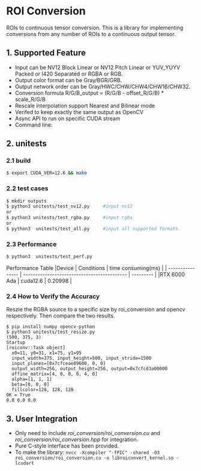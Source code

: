 # ROI Conversion
ROIs to continuous tensor conversion. This is a library for implementing conversions from any number of ROIs to a continuous output tensor.

## 1. Supported Feature
- Input can be NV12 Block Linear or NV12 Pitch Linear or YUV_YUYV Packed or I420 Separated or RGBA or RGB.
- Output color format can be Gray/BGR/GRB.
- Output network order can be Gray/HWC/CHW/CHW4/CHW16/CHW32.
- Conversion formula R/G/B_output = (R/G/B - offset_R/G/B) * scale_R/G/B
- Rescale interpolation support Nearest and Bilinear mode
- Verifed to keep exactly the same output as OpenCV
- Async API to run on specific CUDA stream
- Command line:

## 2. unitests
### 2.1 build
```bash
$ export CUDA_VER=12.6 && make
```

### 2.2 test cases
```bash
$ mkdir outputs
$ python3 unitests/test_nv12.py     #input nv12
or
$ python3 unitests/test_rgba.py     #input rgba
or
$ python3  unitests/test_all.py     #input all supported formats.
```

### 2.3 Performance

```bash
$ python3  unitests/test_perf.py
```
Performance Table
|Device            |             Conditions                      |  time consuming(ms)  |
| ---------------- | ------------------------------------------- | --------- |
|RTX 6000 Ada      |   cuda12.6                                  |   0.20998 |

### 2.4 How to Verify the Accuracy
Reszie the RGBA source to a specific size by roi_conversion and opencv respectively. Then compare the two results.
```
$ pip install numpy opencv-python
$ python3 unitests/test_resize.py
(500, 375, 3)
Startup
[roiconv::Task object]
  x0=11, y0=31, x1=75, y1=95
  input_width=375, input_height=500, input_stride=1500
  input_planes=[0x7cfceae89600, 0, 0]
  output_width=256, output_height=256, output=0x7cfcd3a00000
  affine_matrix=[4, 0, 0, 0, 4, 0]
  alpha=[1, 1, 1]
  beta=[0, 0, 0]
  fillcolor=128, 128, 128
OK = True
0.0 0.0 0.0
```

## 3. User Integration
- Only need to include *roi_conversion/roi_conversion.cu* and *roi_conversion/roi_conversion.hpp* for integration.
- Pure C-style interface has been provided.
- To make the library: `nvcc -Xcompiler "-fPIC" -shared -O3 roi_conversion/roi_conversion.cu -o libroiconvert_kernel.so -lcudart`
